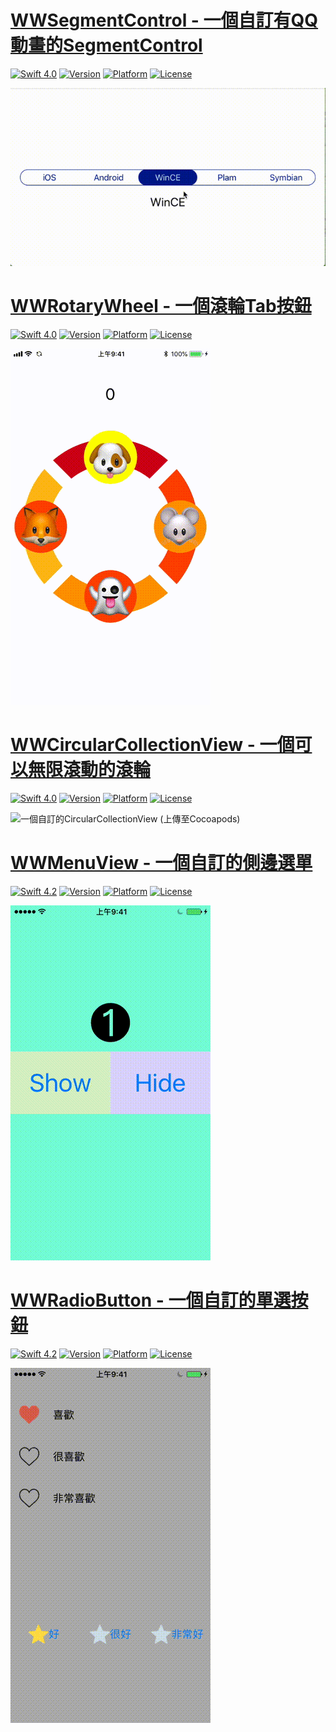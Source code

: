 # [WWSegmentControl - 一個自訂有QQ動畫的SegmentControl](https://cocoapods.org/pods/WWSegmentControl)

[![Swift 4.0](https://img.shields.io/badge/Swift-4.0-orange.svg?style=flat)](https://developer.apple.com/swift/) [![Version](https://img.shields.io/cocoapods/v/WWSegmentControl.svg?style=flat)](http://cocoapods.org/pods/WWSegmentControl) [![Platform](https://img.shields.io/cocoapods/p/WWSegmentControl.svg?style=flat)](http://cocoapods.org/pods/WWSegmentControl) [![License](https://img.shields.io/cocoapods/l/WWSegmentControl.svg?style=flat)](http://cocoapods.org/pods/WWSegmentControl)

![一個自訂的SegmentControl](https://raw.githubusercontent.com/William-Weng/Swift-4/master/_Gif_/WWSegmentControl.gif)

# [WWRotaryWheel - 一個滾輪Tab按鈕](https://cocoapods.org/pods/WWRotaryWheel)

[![Swift 4.0](https://img.shields.io/badge/Swift-4.0-orange.svg?style=flat)](https://developer.apple.com/swift/) [![Version](https://img.shields.io/cocoapods/v/WWRotaryWheel.svg?style=flat)](http://cocoapods.org/pods/WWRotaryWheel) [![Platform](https://img.shields.io/cocoapods/p/WWRotaryWheel.svg?style=flat)](http://cocoapods.org/pods/WWRotaryWheel) [![License](https://img.shields.io/cocoapods/l/WWRotaryWheel.svg?style=flat)](http://cocoapods.org/pods/WWRotaryWheel)

![一個滾輪Tab按鈕 (上傳至Cocoapods)](https://raw.githubusercontent.com/William-Weng/WWRotaryWheel/master/WWRotaryWheel.gif)

# [WWCircularCollectionView -  一個可以無限滾動的滾輪](https://cocoapods.org/pods/WWCircularCollectionView)
[![Swift 4.0](https://img.shields.io/badge/Swift-4.0-orange.svg?style=flat)](https://developer.apple.com/swift/) [![Version](https://img.shields.io/cocoapods/v/WWCircularCollectionView.svg?style=flat)](http://cocoapods.org/pods/WWCircularCollectionView) [![Platform](https://img.shields.io/cocoapods/p/WWCircularCollectionView.svg?style=flat)](http://cocoapods.org/pods/WWCircularCollectionView) [![License](https://img.shields.io/cocoapods/l/WWCircularCollectionView.svg?style=flat)](http://cocoapods.org/pods/WWCircularCollectionView)

![一個自訂的CircularCollectionView (上傳至Cocoapods)](https://raw.githubusercontent.com/William-Weng/WWCircularCollectionView/master/WWCircularCollectionView.gif)

# [WWMenuView - 一個自訂的側邊選單](https://cocoapods.org/pods/WWMenuView)

[![Swift 4.2](https://img.shields.io/badge/Swift-4.2-orange.svg?style=flat)](https://developer.apple.com/swift/) [![Version](https://img.shields.io/cocoapods/v/WWMenuView.svg?style=flat)](http://cocoapods.org/pods/WWMenuView) [![Platform](https://img.shields.io/cocoapods/p/WWMenuView.svg?style=flat)](http://cocoapods.org/pods/WWMenuView) [![License](https://img.shields.io/cocoapods/l/WWMenuView.svg?style=flat)](http://cocoapods.org/pods/WWMenuView)

![一個自訂的側邊選單 (上傳至Cocoapods)](https://raw.githubusercontent.com/William-Weng/WWMenuView/master/WWMenuView.gif)

# [WWRadioButton - 一個自訂的單選按鈕](https://cocoapods.org/pods/WWRadioButton)

[![Swift 4.2](https://img.shields.io/badge/Swift-4.2-orange.svg?style=flat)](https://developer.apple.com/swift/) [![Version](https://img.shields.io/cocoapods/v/WWRadioButton.svg?style=flat)](http://cocoapods.org/pods/WWRadioButton) [![Platform](https://img.shields.io/cocoapods/p/WWRadioButton.svg?style=flat)](http://cocoapods.org/pods/WWRadioButton) [![License](https://img.shields.io/cocoapods/l/WWRadioButton.svg?style=flat)](http://cocoapods.org/pods/WWRadioButton)

![一個自訂的單選按鈕 (上傳至Cocoapods)](https://raw.githubusercontent.com/William-Weng/WWRadioButton/master/WWRadioButton.gif)
